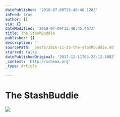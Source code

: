 ```yaml
---
datePublished: '2018-07-09T15:40:46.128Z'
inFeed: true
author: []
via: {}
dateModified: '2018-07-09T15:40:45.467Z'
title: The StashBuddie
publisher: {}
description: ''
sourcePath: _posts/2016-11-23-the-stashbuddie.md
starred: false
datePublishedOriginal: '2017-12-11T03:25:12.108Z'
_context: 'http://schema.org'
_type: Article

---
```

# The StashBuddie
![](https://imgflo.herokuapp.com/graph/2b2431f8e7ba7b0/b77a5bc8e60d113fbfdf233edf0d8ba2/croprotate.jpg?cropheight=1628&cropwidth=1288&degrees=0&input=https%3A%2F%2Fthe-grid-user-content.s3-us-west-2.amazonaws.com%2F8c8859e6-7707-4295-a654-24c411e6881f.jpg&x=8&y=0)